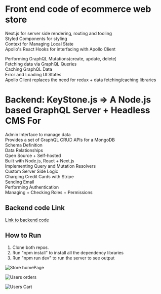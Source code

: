 # Front end code of ecommerce web store

Next.js for server side rendering, routing and tooling<br />
Styled Components for styling<br />
Context for Managing Local State<br />
Apollo's React Hooks for interfacing with Apollo Client<br />

Performing GraphQL Mutations(create, update, delete)<br />
Fetching data via GraphQL Queries<br />
Caching GraphQL Data<br />
Error and Loading UI States<br />
Apollo Client replaces the need for redux + data fetching/caching libraries<br />


# Backend: KeyStone.js => A Node.js based GraphQL Server + Headless CMS For 
Admin Interface to manage data<br />
Provides a set of GraphQL CRUD APIs for a MongoDB <br />
Schema Definition<br />
Data Relationships<br />
Open Source + Self-hosted<br />
Built with Node.js, React + Next.js<br />
Implementing Query and Mutation Resolvers<br />
Custom Server Side Logic<br />
Charging Credit Cards with Stripe<br />
Sending Email<br />
Performing Authentication<br />
Managing + Checking Roles + Permissions<br />

## Backend code Link
[Link to backend code](https://github.com/1satwinder/web-store-backend)

## How to Run
1) Clone both repos.
2) Run "npm install" to install all the dependency libraries
3) Run "npm run dev" to run the server to see output

![Store homePage](https://res.cloudinary.com/dbfzmzeph/image/upload/v1646455934/mystorephotos/my-store-home_eueh18.jpg)

![Users orders](https://res.cloudinary.com/dbfzmzeph/image/upload/v1646455935/mystorephotos/my-store-order_wevqba.jpg)

![Users Cart](https://res.cloudinary.com/dbfzmzeph/image/upload/v1646455935/mystorephotos/my-store-cart_lvggta.jpg)
